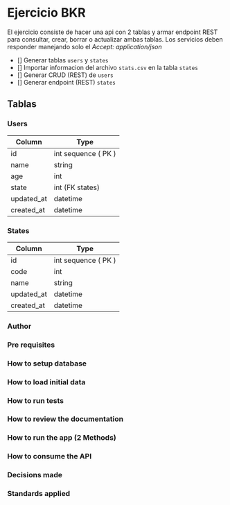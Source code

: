 # Ejercicio BKR

El ejercicio consiste de hacer una api con 2 tablas y armar endpoint REST para consultar,
crear, borrar o actualizar ambas tablas. Los servicios deben responder manejando solo el *Accept: application/json*

- [] Generar tablas `users` y `states`
- [] Importar informacion del archivo `stats.csv` en la tabla `states`
- [] Generar CRUD (REST) de `users`
- [] Generar endpoint (REST) `states`


## Tablas


### Users

Column | Type
------ | ----
id | int sequence ( PK )
name | string
age | int
state | int (FK states)
updated_at | datetime
created_at | datetime

### States
Column | Type
------ | ----
id | int sequence ( PK )
code | int
name | string
updated_at | datetime
created_at | datetime

### Author

### Pre requisites

### How to setup database

### How to load initial data

### How to run tests

### How to review the documentation

### How to run the app (2 Methods)

### How to consume the API

### Decisions made

### Standards applied
